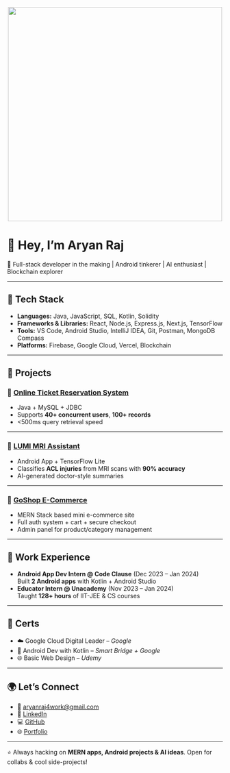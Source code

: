 <div align="center">
  <img src="https://media.giphy.com/media/qgQUggAC3Pfv687qPC/giphy.gif" width="500"/>
</div>

# 👋 Hey, I’m Aryan Raj  

🎯 Full-stack developer in the making | Android tinkerer | AI enthusiast | Blockchain explorer  

---

## 🔧 Tech Stack
- **Languages:** Java, JavaScript, SQL, Kotlin, Solidity  
- **Frameworks & Libraries:** React, Node.js, Express.js, Next.js, TensorFlow  
- **Tools:** VS Code, Android Studio, IntelliJ IDEA, Git, Postman, MongoDB Compass  
- **Platforms:** Firebase, Google Cloud, Vercel, Blockchain  

---

## 🚀 Projects

### 🚌 [Online Ticket Reservation System](https://github.com/aryanraj0410/Online-Ticket-Reservation)  
- Java + MySQL + JDBC  
- Supports **40+ concurrent users**, **100+ records**  
- <500ms query retrieval speed  

---

### 🩻 [LUMI MRI Assistant](https://github.com/aryanraj0410/ChatBot)  
- Android App + TensorFlow Lite  
- Classifies **ACL injuries** from MRI scans with **90% accuracy**  
- AI-generated doctor-style summaries  

---

### 🛒 [GoShop E-Commerce](https://github.com/aryanraj0410/GoShop)  
- MERN Stack based mini e-commerce site  
- Full auth system + cart + secure checkout  
- Admin panel for product/category management  

---

## 💼 Work Experience
- **Android App Dev Intern @ Code Clause** (Dec 2023 – Jan 2024)  
  Built **2 Android apps** with Kotlin + Android Studio  
- **Educator Intern @ Unacademy** (Nov 2023 – Jan 2024)  
  Taught **128+ hours** of IIT-JEE & CS courses  

---

## 📜 Certs
- ☁️ Google Cloud Digital Leader – *Google*  
- 📱 Android Dev with Kotlin – *Smart Bridge + Google*  
- 🌐 Basic Web Design – *Udemy*  

---

## 🌍 Let’s Connect
- 📧 [aryanraj4work@gmail.com](mailto:aryanraj4work@gmail.com)  
- 🔗 [LinkedIn](https://www.linkedin.com/in/aryan-raj-79a7a9247/)  
- 💻 [GitHub](https://github.com/aryanraj0410)  
- 🌐 [Portfolio](https://www.aryannraj.me/)  

---

⭐️ Always hacking on **MERN apps, Android projects & AI ideas**. Open for collabs & cool side-projects!  
